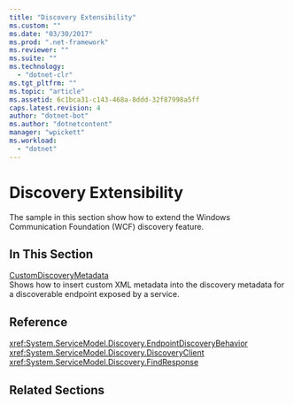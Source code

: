```yaml
---
title: "Discovery Extensibility"
ms.custom: ""
ms.date: "03/30/2017"
ms.prod: ".net-framework"
ms.reviewer: ""
ms.suite: ""
ms.technology: 
  - "dotnet-clr"
ms.tgt_pltfrm: ""
ms.topic: "article"
ms.assetid: 6c1bca31-c143-468a-8ddd-32f87998a5ff
caps.latest.revision: 4
author: "dotnet-bot"
ms.author: "dotnetcontent"
manager: "wpickett"
ms.workload: 
  - "dotnet"
---
```

# Discovery Extensibility
The sample in this section show how to extend the Windows Communication Foundation (WCF) discovery feature.  
  
## In This Section  
 [CustomDiscoveryMetadata](../../../../docs/framework/wcf/samples/customdiscoverymetadata.md)  
 Shows how to insert custom XML metadata into the discovery metadata for a discoverable endpoint exposed by a service.  
  
## Reference  
 <xref:System.ServiceModel.Discovery.EndpointDiscoveryBehavior> <xref:System.ServiceModel.Discovery.DiscoveryClient> <xref:System.ServiceModel.Discovery.FindResponse>  
  
## Related Sections
